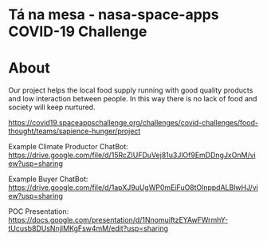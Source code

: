 # Tá na mesa - nasa-space-apps COVID-19 Challenge

# About

Our project helps the local food supply running with good quality products and low interaction between people. In this way there is no lack of food and society will keep nurtured.

https://covid19.spaceappschallenge.org/challenges/covid-challenges/food-thought/teams/sapience-hunger/project


Example Climate Productor ChatBot: https://drive.google.com/file/d/15RcZIUFDuVej81u3JlOf9EmDDngJxOnM/view?usp=sharing

Example Buyer ChatBot: https://drive.google.com/file/d/1apXJ9uUgWP0mEiFuO8tOlnppdALBlwHJ/view?usp=sharing

POC Presentation: https://docs.google.com/presentation/d/1NnomuiftzEYAwFWrmhY-tUcusb8DUsNnjIMKgFsw4mM/edit?usp=sharing
